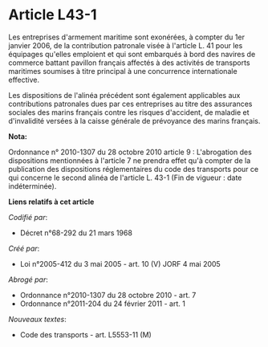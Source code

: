 # Article L43-1

Les entreprises d'armement maritime sont exonérées, à compter du 1er janvier 2006, de la contribution patronale visée à
l'article L. 41 pour les équipages qu'elles emploient et qui sont embarqués à bord des navires de commerce battant pavillon
français affectés à des activités de transports maritimes soumises à titre principal à une concurrence internationale
effective.

Les dispositions de l'alinéa précédent sont également applicables aux contributions patronales dues par ces entreprises au
titre des assurances sociales des marins français contre les risques d'accident, de maladie et d'invalidité versées à la
caisse générale de prévoyance des marins français.

**Nota:**

Ordonnance n° 2010-1307 du 28 octobre 2010 article 9 : L'abrogation des dispositions mentionnées à l'article 7 ne prendra
effet qu'à compter de la publication des dispositions réglementaires du code des transports pour ce qui concerne le second
alinéa de l'article L. 43-1 (Fin de vigueur : date indéterminée).

**Liens relatifs à cet article**

_Codifié par_:

  - Décret n°68-292 du 21 mars 1968

_Créé par_:

  - Loi n°2005-412 du 3 mai 2005 - art. 10 (V) JORF 4 mai 2005

_Abrogé par_:

  - Ordonnance n°2010-1307 du 28 octobre 2010 - art. 7
  - Ordonnance n°2011-204 du 24 février 2011 - art. 1

_Nouveaux textes_:

  - Code des transports - art. L5553-11 (M)
